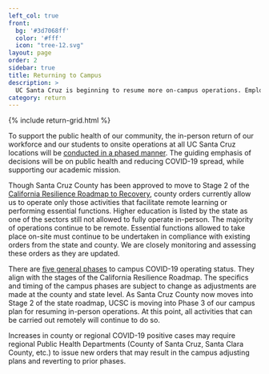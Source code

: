 ```yaml
---
left_col: true
front:
  bg: '#3d7068ff'
  color: '#fff'
  icon: "tree-12.svg"
layout: page
order: 2
sidebar: true
title: Returning to Campus
description: >
  UC Santa Cruz is beginning to resume more on-campus operations. Employees can learn more about what is needed to get the campus ready and start developing a worksite plan. 
category: return
---
```

{% include return-grid.html %}

To support the public health of our community, the in-person return of our workforce and our students to onsite operations at all UC Santa Cruz locations will be [conducted in a phased manner](https://news.ucsc.edu/2020/06/final-campus-operational-resumption-phases.pdf). The guiding emphasis of decisions will be on public health and reducing COVID-19 spread, while supporting our academic mission.

Though Santa Cruz County has been approved to move to Stage 2 of the [California Resilience Roadmap to Recovery](https://covid19.ca.gov/roadmap/), county orders currently allow us to operate only those activities that facilitate remote learning or performing essential functions. Higher education is listed by the state as one of the sectors still not allowed to fully operate in-person. The majority of operations continue to be remote. Essential functions allowed to take place on-site must continue to be undertaken in compliance with existing orders from the state and county. We are closely monitoring and assessing these orders as they are updated.

There are [five general phases](https://news.ucsc.edu/2020/06/final-campus-operational-resumption-phases.pdf) to campus COVID-19 operating status. They align with the stages of the California Resilience Roadmap. The specifics and timing of the campus phases are subject to change as adjustments are made at the county and state level. As Santa Cruz County now moves into Stage 2 of the state roadmap, UCSC is moving into Phase 3 of our campus plan for resuming in-person operations. At this point, all activities that can be carried out remotely will continue to do so. 

Increases in county or regional COVID-19 positive cases may require regional Public Health Departments (County of Santa Cruz, Santa Clara County, etc.) to issue new orders that may result in the campus adjusting plans and reverting to prior phases.
